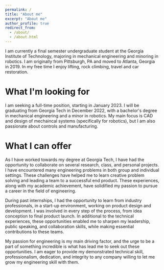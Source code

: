 ```yaml
---
permalink: /
title: "About me"
excerpt: "About me"
author_profile: true
redirect_from: 
  - /about/
  - /about.html
---
```


I am currently a final semester undergraduate student at the Georgia Institute of Technology, majoring in mechanical engineering and minoring in robotics. I am originally from Pittsburgh, PA and moved to Atlanta, Georgia in 2019. In my free time I enjoy lifting, rock climbing, travel and car restoration.

What I'm looking for
======
I am seeking a full-time position, starting in January 2023. I will be graduating from Georgia Tech in December 2022, with a bachelor's degree in mechanical engineering and a minor in robotics. My main focus is CAD and design of mechaincal systems (specifically for robotics), but I am also passionate about controls and manufacturing.

What I can offer
======
As I have worked towards my degree at Georgia Tech, I have had the opportunity to collaborate on several research, class, and personal projects. I have encountered many engineering problems in both group and individual settings. These challenges have helped me to learn creative problem solving and leading a team to a successful end product. These experiences, along with my academic achievement, have solidified my passion to pursue a career in the field of engineering. 

During past internships, I had the opportunity to learn from industry professionals, in a start-up environment, working on product design and development. I was involved in every step of the process, from idea conception to final product launch. In additional to the technical experiences, these opportunities enabled me to sharpen my leadership, public speaking, and collaboration skills, while making essential contributions to these teams.

My passion for engineering is my main driving factor, and the urge to be a part of something incredible is what has lead me to seek out these opportunities. I am eager to provide my demonstrated technical skill, professionalism, dedication, and integrity to any company willing to let me grow my engineering skill with them.
